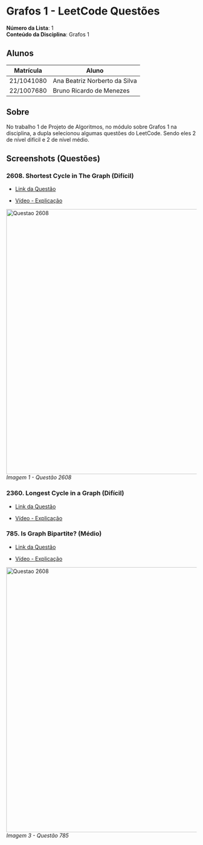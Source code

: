 
# Grafos 1 - LeetCode Questões

**Número da Lista**: 1<br>
**Conteúdo da Disciplina**: Grafos 1<br>

## Alunos
|Matrícula | Aluno |
| -- | -- |
| 21/1041080  |  Ana Beatriz Norberto da Silva |
| 22/1007680  |  Bruno Ricardo de Menezes |

## Sobre 
No trabalho 1 de Projeto de Algoritmos, no módulo sobre Grafos 1 na disciplina, a dupla selecionou algumas questões do LeetCode. Sendo eles 2 de nível difícil e 2 de nível médio.

## Screenshots (Questões)

### 2608. Shortest Cycle in The Graph (Difícil)

- [Link da Questão](https://leetcode.com/problems/shortest-cycle-in-a-graph/description/)

- [Vídeo - Explicação](https://youtu.be/8XMtwjMO2bs)

<div align="left">
  <img src="https://github.com/user-attachments/assets/1f272e01-29bd-4695-a163-144c16475b70" width="700" alt="Questao 2608">
  <br>
    <em>Imagem 1 - Questão 2608</em>

</div>

### 2360. Longest Cycle in a Graph (Difícil)

- [Link da Questão](https://leetcode.com/problems/longest-cycle-in-a-graph/description/)

- [Vídeo - Explicação]()

<!-- <div align="left">
  <img src="https://github.com/user-attachments/assets/1f272e01-29bd-4695-a163-144c16475b70" width="700" alt="Questao 2360">
  <br>
    <em>Imagem 1 - Questão 2608</em>

</div> -->

### 785. Is Graph Bipartite? (Médio)

- [Link da Questão](https://leetcode.com/problems/is-graph-bipartite/)

- [Vídeo - Explicação]()

<div align="left">
  <img src="https://github.com/user-attachments/assets/14695fe5-d256-4ac4-b4d4-5c85c0668420" width="700" alt="Questao 2608">
  <br>
    <em>Imagem 3 - Questão 785</em>

</div>







